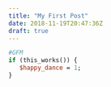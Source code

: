 ```yaml
---
title: "My First Post"
date: 2018-11-19T20:47:36Z
draft: true
---
```


~~~perl
#GFM
if (this_works()) {
   $happy_dance = 1;
}
~~~

